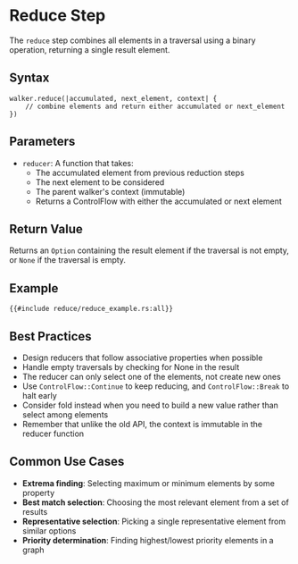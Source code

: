 # Reduce Step

The `reduce` step combines all elements in a traversal using a binary operation, returning a single result element.

## Syntax

```rust,noplayground
walker.reduce(|accumulated, next_element, context| {
    // combine elements and return either accumulated or next_element
})
```

## Parameters

- `reducer`: A function that takes:
    - The accumulated element from previous reduction steps
    - The next element to be considered
    - The parent walker's context (immutable)
    - Returns a ControlFlow with either the accumulated or next element

## Return Value

Returns an `Option` containing the result element if the traversal is not empty, or `None` if the traversal is empty.

## Example

```rust,noplayground
{{#include reduce/reduce_example.rs:all}}
```

## Best Practices

- Design reducers that follow associative properties when possible
- Handle empty traversals by checking for None in the result
- The reducer can only select one of the elements, not create new ones
- Use `ControlFlow::Continue` to keep reducing, and `ControlFlow::Break` to halt early
- Consider fold instead when you need to build a new value rather than select among elements
- Remember that unlike the old API, the context is immutable in the reducer function

## Common Use Cases

- **Extrema finding**: Selecting maximum or minimum elements by some property
- **Best match selection**: Choosing the most relevant element from a set of results
- **Representative selection**: Picking a single representative element from similar options
- **Priority determination**: Finding highest/lowest priority elements in a graph